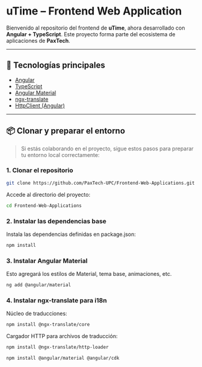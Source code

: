 # uTime – Frontend Web Application

Bienvenido al repositorio del frontend de **uTime**, ahora desarrollado con **Angular + TypeScript**. Este proyecto forma parte del ecosistema de aplicaciones de **PaxTech**.

---

## 🚀 Tecnologías principales

- [Angular](https://angular.io/)
- [TypeScript](https://www.typescriptlang.org/)
- [Angular Material](https://material.angular.io/)
- [ngx-translate](https://github.com/ngx-translate/core)
- [HttpClient (Angular)](https://angular.io/guide/http)

---

## 📦 Clonar y preparar el entorno

> Si estás colaborando en el proyecto, sigue estos pasos para preparar tu entorno local correctamente:

### 1. Clonar el repositorio

```bash
git clone https://github.com/PaxTech-UPC/Frontend-Web-Applications.git
```

Accede al directorio del proyecto:

```bash
cd Frontend-Web-Applications
```

### 2. Instalar las dependencias base

Instala las dependencias definidas en package.json:

```bash
npm install
```

### 3. Instalar Angular Material

Esto agregará los estilos de Material, tema base, animaciones, etc.

```bash
ng add @angular/material
```

### 4. Instalar ngx-translate para i18n

Núcleo de traducciones:

```bash
npm install @ngx-translate/core
```

Cargador HTTP para archivos de traducción:

```bash
npm install @ngx-translate/http-loader
```
```iconos Material
npm install @angular/material @angular/cdk
```
